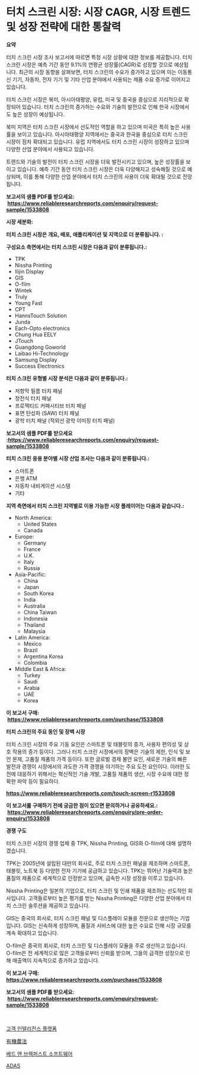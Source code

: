 <p><h1>터치 스크린 시장: 시장 CAGR, 시장 트렌드 및 성장 전략에 대한 통찰력</h1></p><p><strong>요약</strong></p>
<p><p>터치 스크린 시장 조사 보고서에 따르면 특정 시장 상황에 대한 정보를 제공합니다. 터치 스크린 시장은 예측 기간 동안 9.1%의 연평균 성장률(CAGR)로 성장할 것으로 예상됩니다. 최근의 시장 동향을 살펴보면, 터치 스크린의 수요가 증가하고 있으며 이는 이동통신 기기, 자동차, 전자 기기 및 기타 산업 분야에서 사용되는 제품 수요 증가로 이어지고 있습니다.</p><p>터치 스크린 시장은 북미, 아시아태평양, 유럽, 미국 및 중국을 중심으로 지리적으로 확장되어 있습니다. 터치 스크린의 증가하는 수요와 기술의 발전으로 인해 한국 시장에서도 높은 성장이 예상됩니다.</p><p>북미 지역은 터치 스크린 시장에서 선도적인 역할을 하고 있으며 미국은 특히 높은 사용률을 보이고 있습니다. 아시아태평양 지역에서는 중국과 한국을 중심으로 터치 스크린 시장이 점차 확대되고 있습니다. 유럽 지역에서도 터치 스크린 시장이 성장하고 있으며 다양한 산업 분야에서 사용되고 있습니다.</p><p>트렌드와 기술의 발전이 터치 스크린 시장을 더욱 발전시키고 있으며, 높은 성장률을 보이고 있습니다. 예측 기간 동안 터치 스크린 시장은 더욱 다양해지고 성숙해질 것으로 예상되며, 이를 통해 다양한 산업 분야에서 터치 스크린의 사용이 더욱 확대될 것으로 전망됩니다.</p></p>
<p><strong>보고서의 샘플 PDF를 받으세요: &nbsp;<a href="https://www.reliableresearchreports.com/enquiry/request-sample/1533808">https://www.reliableresearchreports.com/enquiry/request-sample/1533808</a></strong></p>
<p><strong>시장 세분화:</strong></p>
<p><strong> 터치 스크린 시장은 개요, 배포, 애플리케이션 및 지역으로 더 분류됩니다. :</strong></p>
<p><strong>구성요소 측면에서는 터치 스크린 시장은 다음과 같이 분류됩니다.:</strong></p>
<p><ul><li>TPK</li><li>Nissha Printing</li><li>Ilijin Display</li><li>GIS</li><li>O-film</li><li>Wintek</li><li>Truly</li><li>Young Fast</li><li>CPT</li><li>HannsTouch Solution</li><li>Junda</li><li>Each-Opto electronics</li><li>Chung Hua EELY</li><li>JTouch</li><li>Guangdong Goworld</li><li>Laibao Hi-Technology</li><li>Samsung Display</li><li>Success Electronics</li></ul></p>
<p><strong> 터치 스크린 유형별 시장 분석은 다음과 같이 분류됩니다.:</strong></p>
<p><ul><li>저항막 필름 터치 패널</li><li>정전식 터치 패널</li><li>프로젝티드 커패시티브 터치 패널</li><li>표면 탄성파 (SAW) 터치 패널</li><li>광학 터치 패널 (적외선 광학 이미징 터치 패널)</li></ul></p>
<p><strong>보고서의 샘플 PDF를 받으세요 :<a href="https://www.reliableresearchreports.com/enquiry/request-sample/1533808">https://www.reliableresearchreports.com/enquiry/request-sample/1533808</a></strong></p>
<p><strong> 터치 스크린 응용 분야별 시장 산업 조사는 다음과 같이 분류됩니다.:</strong></p>
<p><ul><li>스마트폰</li><li>은행 ATM</li><li>자동차 내비게이션 시스템</li><li>기타</li></ul></p>
<p><strong>지역 측면에서 터치 스크린 지역별로 이용 가능한 시장 플레이어는 다음과 같습니다.:</strong></p>
<p><ul>
    <li>
        North America:
        <ul>
            <li>United States</li>
            <li>Canada</li>
        </ul>
    </li>
    <li>
        Europe:
        <ul>
            <li>Germany</li>
            <li>France</li>
            <li>U.K.</li>
            <li>Italy</li>
            <li>Russia</li>
        </ul>
    </li>
    <li>
        Asia-Pacific:
        <ul>
            <li>China</li>
            <li>Japan</li>
            <li>South Korea</li>
            <li>India</li>
            <li>Australia</li>
            <li>China Taiwan</li>
            <li>Indonesia</li>
            <li>Thailand</li>
            <li>Malaysia</li>
        </ul>
    </li>
    <li>
        Latin America:
        <ul>
            <li>Mexico</li>
            <li>Brazil</li>
            <li>Argentina Korea</li>
            <li>Colombia</li>
        </ul>
    </li>
    <li>
        Middle East & Africa:
        <ul>
            <li>Turkey</li>
            <li>Saudi</li>
            <li>Arabia</li>
            <li>UAE</li>
            <li>Korea</li>
        </ul>
    </li>
    </ul></p>
<p><strong>이 보고서 구매: &nbsp;<a href="https://www.reliableresearchreports.com/purchase/1533808">https://www.reliableresearchreports.com/purchase/1533808</a></strong></p>
<p><strong>터치 스크린의 주요 동인 및 장벽 시장</strong></p>
<p><p>터치 스크린 시장의 주요 기동 요인은 스마트폰 및 태블릿의 증가, 사용자 편의성 및 상호 작용의 증가 등이다. 그러나 터치 스크린 시장에서의 장벽은 기술의 제한, 인식 및 보안 문제, 고품질 제품의 가격 등이다. 또한 글로벌 경제 불안 요인, 새로운 기술의 빠른 발전과 경쟁이 시장에서의 과도한 가격 경쟁을 야기하는 주요 도전 요인이다. 이러한 도전에 대응하기 위해서는 혁신적인 기술 개발, 고품질 제품의 생산, 시장 수요에 대한 정확한 파악 등이 필요하다.</p></p>
<p><strong><a href="https://www.reliableresearchreports.com/touch-screen-r1533808">https://www.reliableresearchreports.com/touch-screen-r1533808</a></strong></p>
<p><strong>이 보고서를 구매하기 전에 궁금한 점이 있으면 문의하거나 공유하세요.: &nbsp;<a href="https://www.reliableresearchreports.com/enquiry/pre-order-enquiry/1533808">https://www.reliableresearchreports.com/enquiry/pre-order-enquiry/1533808</a></strong></p>
<p><strong>경쟁 구도</strong></p>
<p><p>터치 스크린 시장의 경쟁 업체 중 TPK, Nissha Printing, GIS와 O-film에 대해 설명하겠습니다.</p><p>TPK는 2005년에 설립된 대만의 회사로, 주로 터치 스크린 패널을 제조하며 스마트폰, 태블릿, 노트북 등 다양한 전자 기기에 공급하고 있습니다. TPK는 뛰어난 기술력과 높은 품질의 제품으로 세계적으로 인정받고 있으며, 급속한 시장 성장을 이루고 있습니다.</p><p>Nissha Printing은 일본의 기업으로, 터치 스크린 및 인쇄 제품을 제조하는 선도적인 회사입니다. 고객들로부터 높은 평가를 받는 Nissha Printing은 다양한 산업 분야에서 터치 스크린 솔루션을 제공하고 있습니다.</p><p>GIS는 중국의 회사로, 터치 스크린 패널 및 디스플레이 모듈을 전문으로 생산하는 기업입니다. GIS는 신속하게 성장하며, 품질과 서비스에 대한 높은 수요로 인해 시장 규모를 계속 확대하고 있습니다.</p><p>O-film은 중국의 회사로, 터치 스크린 및 디스플레이 모듈을 주로 생산하고 있습니다. O-film은 전 세계적으로 많은 고객들로부터 신뢰를 받으며, 그들의 급격한 성장으로 인해 매출액이 지속적으로 증가하고 있습니다.</p></p>
<p><strong>이 보고서 구매: &nbsp; <a href="https://www.reliableresearchreports.com/purchase/1533808">https://www.reliableresearchreports.com/purchase/1533808</a></strong></p>
<p><strong>보고서의 샘플 PDF를 받으세요: &nbsp;<a href="https://www.reliableresearchreports.com/enquiry/request-sample/1533808">https://www.reliableresearchreports.com/enquiry/request-sample/1533808</a></strong><strong></strong></p>
<p>&nbsp;</p>
<p><p><a href="https://medium.com/@demarcuskuhlman/%EA%B3%A0%EA%B0%9D-%EC%A7%80%EB%8A%A5-%ED%94%8C%EB%9E%AB%ED%8F%BC-%EC%8B%9C%EC%9E%A5-%EA%B7%9C%EB%AA%A8-%EB%B0%8F-%EC%8B%9C%EC%9E%A5-%EB%8F%99%ED%96%A5-%EC%82%B0%EC%97%85-%EC%A0%84%EC%B2%B4-%EA%B0%9C%EC%9A%94-2024%EB%85%84%EB%B6%80%ED%84%B0-2031%EB%85%84%EA%B9%8C%EC%A7%80-6b8df4c63c18">고객 인텔리전스 플랫폼</a></p><p><a href="https://medium.com/@stevenhuson95/%E6%9C%89%E6%A9%9F%E8%BE%B2%E6%A5%AD%E5%B8%82%E5%A0%B4%E8%AA%BF%E6%9F%BB%E3%83%AC%E3%83%9D%E3%83%BC%E3%83%88-%E3%81%9D%E3%81%AE%E6%AD%B4%E5%8F%B2%E3%81%A8%E4%BA%88%E6%B8%AC2024%E5%B9%B4%E3%81%8B%E3%82%892031%E5%B9%B4-f21e70366bbd">有機農法</a></p><p><a href="https://medium.com/@leigh.tymms/%EC%B9%A8%EC%8B%A4%EA%B3%BC-%EC%95%84%EC%B9%A8%EC%8B%9D%EC%82%AC-%EC%86%8C%ED%94%84%ED%8A%B8%EC%9B%A8%EC%96%B4-%EC%8B%9C%EC%9E%A5-%EC%A0%90%EC%9C%A0%EC%9C%A8-%EB%B3%80%ED%99%94-%EB%B0%8F-%EC%8B%9C%EC%9E%A5-%EC%84%B1%EC%9E%A5-%EC%B6%94%EC%9D%B4-2024%EB%85%84-2031%EB%85%84-2aa8aae0ff03">베드 앤 브랙퍼스트 소프트웨어</a></p><p><a href="https://medium.com/@nic.neale/adas%E5%B8%82%E5%A0%B4%E5%B1%95%E6%9C%9B-%E7%94%A3%E6%A5%AD%E6%A6%82%E6%B3%81%E3%81%A8%E4%BA%88%E6%B8%AC-2024%E5%B9%B4%E3%81%8B%E3%82%892031%E5%B9%B4-299f34180875">ADAS</a></p></p>